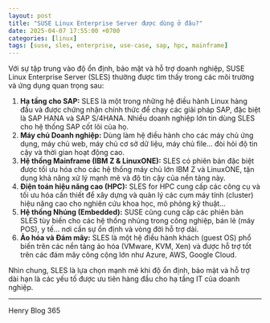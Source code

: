 ```yaml
---
layout: post
title: "SUSE Linux Enterprise Server được dùng ở đâu?"
date: 2025-04-07 17:55:00 +0700
categories: [linux]
tags: [suse, sles, enterprise, use-case, sap, hpc, mainframe]
---
```


Với sự tập trung vào độ ổn định, bảo mật và hỗ trợ doanh nghiệp, SUSE Linux Enterprise Server (SLES) thường được tìm thấy trong các môi trường và ứng dụng quan trọng sau:

1.  **Hạ tầng cho SAP:** SLES là một trong những hệ điều hành Linux hàng đầu và được chứng nhận chính thức để chạy các giải pháp SAP, đặc biệt là SAP HANA và SAP S/4HANA. Nhiều doanh nghiệp lớn tin dùng SLES cho hệ thống SAP cốt lõi của họ.
2.  **Máy chủ Doanh nghiệp:** Dùng làm hệ điều hành cho các máy chủ ứng dụng, máy chủ web, máy chủ cơ sở dữ liệu, máy chủ file... đòi hỏi độ tin cậy và thời gian hoạt động cao.
3.  **Hệ thống Mainframe (IBM Z & LinuxONE):** SLES có phiên bản đặc biệt được tối ưu hóa cho các hệ thống máy chủ lớn IBM Z và LinuxONE, tận dụng khả năng xử lý mạnh mẽ và độ tin cậy của nền tảng này.
4.  **Điện toán hiệu năng cao (HPC):** SLES for HPC cung cấp các công cụ và tối ưu hóa cần thiết để xây dựng và quản lý các cụm máy tính (cluster) hiệu năng cao cho nghiên cứu khoa học, mô phỏng kỹ thuật...
5.  **Hệ thống Nhúng (Embedded):** SUSE cũng cung cấp các phiên bản SLES tùy biến cho các hệ thống nhúng trong công nghiệp, bán lẻ (máy POS), y tế... nơi cần sự ổn định và vòng đời hỗ trợ dài.
6.  **Ảo hóa và Đám mây:** SLES là một hệ điều hành khách (guest OS) phổ biến trên các nền tảng ảo hóa (VMware, KVM, Xen) và được hỗ trợ tốt trên các đám mây công cộng lớn như Azure, AWS, Google Cloud.

Nhìn chung, SLES là lựa chọn mạnh mẽ khi độ ổn định, bảo mật và hỗ trợ dài hạn là các yếu tố được ưu tiên hàng đầu cho hạ tầng IT của doanh nghiệp.

------------
Henry Blog 365